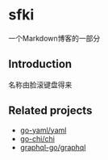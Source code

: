 # sfki
一个Markdown博客的一部分  
## Introduction
名称由脸滚键盘得来

## Related projects
- [go-yaml/yaml](https://github.com/go-yaml/yaml)
- [go-chi/chi](github.com/go-chi/chi)
- [graphql-go/graphql](github.com/graphql-go/graphql)